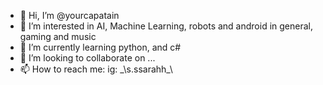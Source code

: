 - 👋 Hi, I’m @yourcapatain
- 👀 I’m interested in AI, Machine Learning, robots and android in general, gaming and music
- 🌱 I’m currently learning python, and c#
- 💞️ I’m looking to collaborate on ...
- 📫 How to reach me: ig: \_\s.ssarahh\_\

<!---
yourcapatain/yourcapatain is a ✨ special ✨ repository because its `README.md` (this file) appears on your GitHub profile.
You can click the Preview link to take a look at your changes.
--->
